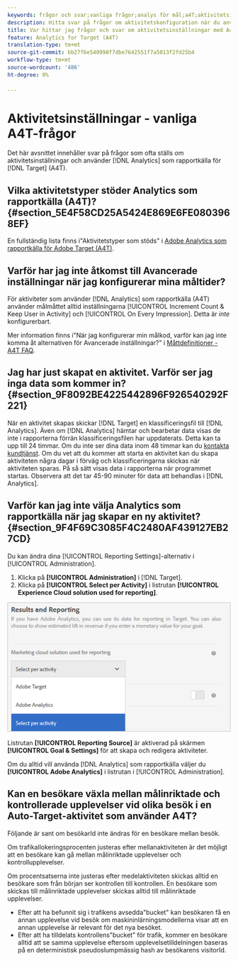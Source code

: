 ```yaml
---
keywords: frågor och svar;vanliga frågor;analys för mål;a4T;aktivitetsinställning
description: Hitta svar på frågor om aktivitetskonfiguration när du använder Analytics för Target (A4T). Med A4T kan ni använda analysrapportering för Target-aktiviteter.
title: Var hittar jag frågor och svar om aktivitetsinställningar med A4T?
feature: Analytics for Target (A4T)
translation-type: tm+mt
source-git-commit: bb27f6e540998f7dbe7642551f7a5013f2fd25b4
workflow-type: tm+mt
source-wordcount: '486'
ht-degree: 0%

---
```



# Aktivitetsinställningar - vanliga A4T-frågor

Det här avsnittet innehåller svar på frågor som ofta ställs om aktivitetsinställningar och använder [!DNL Analytics] som rapportkälla för [!DNL Target] (A4T).

## Vilka aktivitetstyper stöder Analytics som rapportkälla (A4T)? {#section_5E4F58CD25A5424E869E6FE0803968EF}

En fullständig lista finns i&quot;Aktivitetstyper som stöds&quot; i [Adobe Analytics som rapportkälla för Adobe Target (A4T)](/help/c-integrating-target-with-mac/a4t/a4t.md#concept_7540C8C04259434AB6EE33B09F47A1DE).

## Varför har jag inte åtkomst till Avancerade inställningar när jag konfigurerar mina måltider?

För aktiviteter som använder [!DNL Analytics] som rapportkälla (A4T) använder målmåttet alltid inställningarna [!UICONTROL Increment Count & Keep User in Activity] och [!UICONTROL On Every Impression]. Detta är *inte* konfigurerbart.

Mer information finns i&quot;När jag konfigurerar min målkod, varför kan jag inte komma åt alternativen för Avancerade inställningar?&quot; i [Måttdefinitioner - A4T FAQ](/help/c-integrating-target-with-mac/a4t/r-a4t-faq/a4t-faq-metric-definition.md).

## Jag har just skapat en aktivitet. Varför ser jag inga data som kommer in? {#section_9F8092BE4225442896F926540292F221}

När en aktivitet skapas skickar [!DNL Target] en klassificeringsfil till [!DNL Analytics]. Även om [!DNL Analytics] hämtar och bearbetar data visas de inte i rapporterna förrän klassificeringsfilen har uppdaterats. Detta kan ta upp till 24 timmar. Om du inte ser dina data inom 48 timmar kan du [kontakta kundtjänst](/help/cmp-resources-and-contact-information.md#reference_ACA3391A00EF467B87930A450050077C). Om du vet att du kommer att starta en aktivitet kan du skapa aktiviteten några dagar i förväg och klassificeringarna skickas när aktiviteten sparas. På så sätt visas data i rapporterna när programmet startas. Observera att det tar 45-90 minuter för data att behandlas i [!DNL Analytics].

## Varför kan jag inte välja Analytics som rapportkälla när jag skapar en ny aktivitet? {#section_9F4F69C3085F4C2480AF439127EB27CD}

Du kan ändra dina [!UICONTROL Reporting Settings]-alternativ i [!UICONTROL Administration].

1. Klicka på **[!UICONTROL Administration]** i [!DNL Target].
1. Klicka på **[!UICONTROL Select per Activity]** i listrutan **[!UICONTROL Experience Cloud solution used for reporting]**.

![](assets/select-per-activity.png)

Listrutan **[!UICONTROL Reporting Source]** är aktiverad på skärmen **[!UICONTROL Goal & Settings]** för att skapa och redigera aktiviteter.

Om du alltid vill använda [!DNL Analytics] som rapportkälla väljer du **[!UICONTROL Adobe Analytics]** i listrutan i [!UICONTROL Administration].

## Kan en besökare växla mellan målinriktade och kontrollerade upplevelser vid olika besök i en Auto-Target-aktivitet som använder A4T?

Följande är sant om besökarId inte ändras för en besökare mellan besök.

Om trafikallokeringsprocenten justeras efter mellanaktiviteten är det möjligt att en besökare kan gå mellan målinriktade upplevelser och kontrollupplevelser.

Om procentsatserna inte justeras efter medelaktiviteten skickas alltid en besökare som från början ser kontrollen till kontrollen. En besökare som skickas till målinriktade upplevelser skickas alltid till målinriktade upplevelser.

* Efter att ha befunnit sig i trafikens avsedda&quot;bucket&quot; kan besökaren få en annan upplevelse vid besök om maskininlärningsmodellerna visar att en annan upplevelse är relevant för det nya besöket.
* Efter att ha tilldelats kontrollens&quot;bucket&quot; för trafik, kommer en besökare alltid att se samma upplevelse eftersom upplevelsetilldelningen baseras på en deterministisk pseudoslumpmässig hash av besökarens visitorId.
